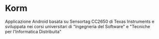 # Korm
Applicazione Android basata su Sensortag CC2650 di Texas Instruments e sviluppata nei corsi universitari di "Ingegneria del Software" e "Tecniche per l'Informatica Distribuita"
